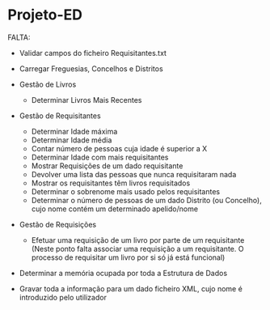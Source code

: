 # Projeto-ED

FALTA:
  - Validar campos do ficheiro Requisitantes.txt
  - Carregar Freguesias, Concelhos e Distritos
  
  - Gestão de Livros
    - Determinar Livros Mais Recentes
    
  - Gestão de Requisitantes
    - Determinar Idade máxima
    - Determinar Idade média 
    - Contar número de pessoas cuja idade é superior a X
    - Determinar Idade com mais requisitantes
    - Mostrar Requisições de um dado requisitante
    - Devolver uma lista das pessoas que nunca requisitaram nada
    - Mostrar os requisitantes têm livros requisitados
    - Determinar o sobrenome mais usado pelos requisitantes
    - Determinar o número de pessoas de um dado Distrito (ou Concelho), cujo nome contém um determinado apelido/nome
    
  - Gestão de Requisições
    - Efetuar uma requisição de um livro por parte de um requisitante (Neste ponto falta associar uma requisição a um requisitante. O processo de requisitar um livro por si só já está funcional)
    
  - Determinar a memória ocupada por toda a Estrutura de Dados
  - Gravar toda a informação para um dado ficheiro XML, cujo nome é introduzido pelo utilizador
